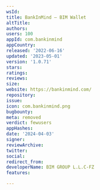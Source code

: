 ```yaml
---
wsId: 
title: BankInMind — BIM Wallet
altTitle: 
authors: 
users: 100
appId: com.bankinmind
appCountry: 
released: '2022-06-16'
updated: '2023-05-01'
version: '1.0.71'
stars: 
ratings: 
reviews: 
size: 
website: https://bankinmind.com/
repository: 
issue: 
icon: com.bankinmind.png
bugbounty: 
meta: removed
verdict: fewusers
appHashes: 
date: '2024-04-03'
signer: 
reviewArchive: 
twitter: 
social: 
redirect_from: 
developerName: BIM GROUP L.L.C-FZ
features: 

---
```


